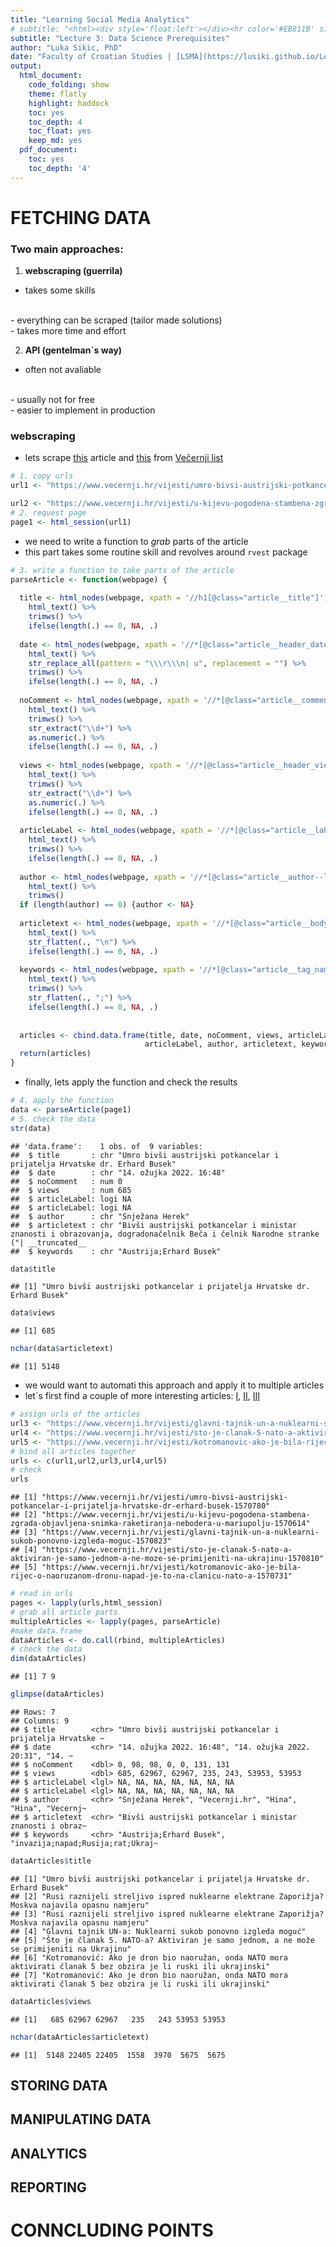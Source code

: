 ```yaml
---
title: "Learning Social Media Analytics"
# subtitle: "<html><div style='float:left'></div><hr color='#EB811B' size=1px width=796px></html>"
subtitle: "Lecture 3: Data Science Prerequisites"
author: "Luka Sikic, PhD"
date: "Faculty of Croatian Studies | [LSMA](https://lusiki.github.io/Learning-Social-Media-Analytics/)" #"14 ožujak 2022"
output:
  html_document:
    code_folding: show
    theme: flatly
    highlight: haddock
    toc: yes
    toc_depth: 4
    toc_float: yes
    keep_md: yes
  pdf_document:
    toc: yes
    toc_depth: '4'
---
```










# FETCHING DATA


### Two main approaches:

1. **webscraping (guerrila)**


- takes some skills
<br>
- everything can be scraped (tailor made solutions)
<br>
- takes more time and effort
<br>


2. **API (gentelman`s way)**

- often not avaliable 
<br>
- usually not for free
<br>
- easier to implement in production


### **webscraping**
  
- lets scrape [this](https://www.vecernji.hr/vijesti/umro-bivsi-austrijski-potkancelar-i-prijatelja-hrvatske-dr-erhard-busek-1570780) article and [this](https://www.vecernji.hr/vijesti/u-kijevu-pogodena-stambena-zgrada-objavljena-snimka-raketiranja-nebodera-u-mariupolju-1570614) from [Večernji list](https://www.vecernji.hr/)



```r
# 1. copy urls
url1 <- "https://www.vecernji.hr/vijesti/umro-bivsi-austrijski-potkancelar-i-prijatelja-hrvatske-dr-erhard-busek-1570780"

url2 <- "https://www.vecernji.hr/vijesti/u-kijevu-pogodena-stambena-zgrada-objavljena-snimka-raketiranja-nebodera-u-mariupolju-1570614"
# 2. request page 
page1 <- html_session(url1)
```

- we need to write a function to *grab* parts of the article
- this part takes some routine skill and revolves around `rvest` package
  

```r
# 3. write a function to take parts of the article
parseArticle <- function(webpage) {
  
  title <- html_nodes(webpage, xpath = '//h1[@class="article__title"]') %>%
    html_text() %>% 
    trimws() %>% 
    ifelse(length(.) == 0, NA, .)
  
  date <- html_nodes(webpage, xpath = '//*[@class="article__header_date"]') %>%
    html_text() %>% 
    str_replace_all(pattern = "\\\r\\\n| u", replacement = "") %>% 
    trimws() %>% 
    ifelse(length(.) == 0, NA, .)
  
  noComment <- html_nodes(webpage, xpath = '//*[@class="article__comments_number"]') %>%
    html_text() %>% 
    trimws() %>% 
    str_extract("\\d+") %>% 
    as.numeric(.) %>% 
    ifelse(length(.) == 0, NA, .)
  
  views <- html_nodes(webpage, xpath = '//*[@class="article__header_views"]') %>%
    html_text() %>% 
    trimws() %>% 
    str_extract("\\d+") %>% 
    as.numeric(.) %>% 
    ifelse(length(.) == 0, NA, .)
  
  articleLabel <- html_nodes(webpage, xpath = '//*[@class="article__label"]') %>%
    html_text() %>% 
    trimws() %>% 
    ifelse(length(.) == 0, NA, .)
  
  author <- html_nodes(webpage, xpath = '//*[@class="article__author--link"]') %>%
    html_text() %>% 
    trimws()
  if (length(author) == 0) {author <- NA}
  
  articletext <- html_nodes(webpage, xpath = '//*[@class="article__body--main_content"]/p') %>%
    html_text() %>% 
    str_flatten(., "\n") %>% 
    ifelse(length(.) == 0, NA, .)
  
  keywords <- html_nodes(webpage, xpath = '//*[@class="article__tag_name"]') %>%
    html_text() %>% 
    trimws() %>% 
    str_flatten(., ";") %>% 
    ifelse(length(.) == 0, NA, .)
  
  
  articles <- cbind.data.frame(title, date, noComment, views, articleLabel, 
                              articleLabel, author, articletext, keywords, stringsAsFactors = FALSE)
  return(articles)
}
```

- finally, lets apply the function and check the results
  

```r
# 4. apply the function
data <- parseArticle(page1)
# 5. check the data
str(data)
```

```
## 'data.frame':	1 obs. of  9 variables:
##  $ title       : chr "Umro bivši austrijski potkancelar i prijatelja Hrvatske dr. Erhard Busek"
##  $ date        : chr "14. ožujka 2022. 16:48"
##  $ noComment   : num 0
##  $ views       : num 685
##  $ articleLabel: logi NA
##  $ articleLabel: logi NA
##  $ author      : chr "Snježana Herek"
##  $ articletext : chr "Bivši austrijski potkancelar i ministar znanosti i obrazovanja, dogradonačelnik Beča i čelnik Narodne stranke ("| __truncated__
##  $ keywords    : chr "Austrija;Erhard Busek"
```

```r
data$title
```

```
## [1] "Umro bivši austrijski potkancelar i prijatelja Hrvatske dr. Erhard Busek"
```

```r
data$views
```

```
## [1] 685
```

```r
nchar(data$articletext)
```

```
## [1] 5148
```

- we would want to automati this approach and apply it to multiple articles 
- let`s first find a couple of more interesting articles: [I](https://www.vecernji.hr/vijesti/glavni-tajnik-un-a-nuklearni-sukob-ponovno-izgleda-moguc-1570823),
[II](https://www.vecernji.hr/vijesti/sto-je-clanak-5-nato-a-aktiviran-je-samo-jednom-a-ne-moze-se-primijeniti-na-ukrajinu-1570810), [III](https://www.vecernji.hr/vijesti/kotromanovic-ako-je-bila-rijec-o-naoruzanom-dronu-napad-je-to-na-clanicu-nato-a-1570731)



```r
# assign urls of the articles
url3 <- "https://www.vecernji.hr/vijesti/glavni-tajnik-un-a-nuklearni-sukob-ponovno-izgleda-moguc-1570823"
url4 <- "https://www.vecernji.hr/vijesti/sto-je-clanak-5-nato-a-aktiviran-je-samo-jednom-a-ne-moze-se-primijeniti-na-ukrajinu-1570810"
url5 <- "https://www.vecernji.hr/vijesti/kotromanovic-ako-je-bila-rijec-o-naoruzanom-dronu-napad-je-to-na-clanicu-nato-a-1570731"
# bind all articles together
urls <- c(url1,url2,url3,url4,url5)
# check
urls
```

```
## [1] "https://www.vecernji.hr/vijesti/umro-bivsi-austrijski-potkancelar-i-prijatelja-hrvatske-dr-erhard-busek-1570780"              
## [2] "https://www.vecernji.hr/vijesti/u-kijevu-pogodena-stambena-zgrada-objavljena-snimka-raketiranja-nebodera-u-mariupolju-1570614"
## [3] "https://www.vecernji.hr/vijesti/glavni-tajnik-un-a-nuklearni-sukob-ponovno-izgleda-moguc-1570823"                             
## [4] "https://www.vecernji.hr/vijesti/sto-je-clanak-5-nato-a-aktiviran-je-samo-jednom-a-ne-moze-se-primijeniti-na-ukrajinu-1570810" 
## [5] "https://www.vecernji.hr/vijesti/kotromanovic-ako-je-bila-rijec-o-naoruzanom-dronu-napad-je-to-na-clanicu-nato-a-1570731"
```




```r
# read in urls
pages <- lapply(urls,html_session)
# grab all article parts
multipleArticles <- lapply(pages, parseArticle)
#make data.frame
dataArticles <- do.call(rbind, multipleArticles)
# check the data
dim(dataArticles)
```

```
## [1] 7 9
```

```r
glimpse(dataArticles)
```

```
## Rows: 7
## Columns: 9
## $ title        <chr> "Umro bivši austrijski potkancelar i prijatelja Hrvatske ~
## $ date         <chr> "14. ožujka 2022. 16:48", "14. ožujka 2022. 20:31", "14. ~
## $ noComment    <dbl> 0, 98, 98, 0, 0, 131, 131
## $ views        <dbl> 685, 62967, 62967, 235, 243, 53953, 53953
## $ articleLabel <lgl> NA, NA, NA, NA, NA, NA, NA
## $ articleLabel <lgl> NA, NA, NA, NA, NA, NA, NA
## $ author       <chr> "Snježana Herek", "Vecernji.hr", "Hina", "Hina", "Vecernj~
## $ articletext  <chr> "Bivši austrijski potkancelar i ministar znanosti i obraz~
## $ keywords     <chr> "Austrija;Erhard Busek", "invazija;napad;Rusija;rat;Ukraj~
```

```r
dataArticles$title
```

```
## [1] "Umro bivši austrijski potkancelar i prijatelja Hrvatske dr. Erhard Busek"                                        
## [2] "Rusi raznijeli streljivo ispred nuklearne elektrane Zaporižja? Moskva najavila opasnu namjeru"                   
## [3] "Rusi raznijeli streljivo ispred nuklearne elektrane Zaporižja? Moskva najavila opasnu namjeru"                   
## [4] "Glavni tajnik UN-a: Nuklearni sukob ponovno izgleda moguć"                                                       
## [5] "Što je članak 5. NATO-a? Aktiviran je samo jednom, a ne može se primijeniti na Ukrajinu"                         
## [6] "Kotromanović: Ako je dron bio naoružan, onda NATO mora aktivirati članak 5 bez obzira je li ruski ili ukrajinski"
## [7] "Kotromanović: Ako je dron bio naoružan, onda NATO mora aktivirati članak 5 bez obzira je li ruski ili ukrajinski"
```

```r
dataArticles$views
```

```
## [1]   685 62967 62967   235   243 53953 53953
```

```r
nchar(dataArticles$articletext)
```

```
## [1]  5148 22405 22405  1558  3970  5675  5675
```





## STORING DATA

## MANIPULATING DATA

## ANALYTICS

## REPORTING

# CONNCLUDING POINTS



